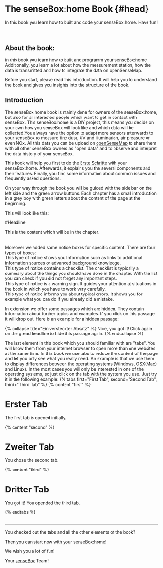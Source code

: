 # The senseBox:home Book {#head}
<div class="description">In this book you learn how to built and code your senseBox:home. Have fun!</div>

<div class="line">
    <br>
    <br>
</div>



## About the book:

In this book you learn how to built and programm your senseBox:home. Additionally, you learn a lot about how the measurement station, how the data is transmitted and how to integrate the data on openSenseMap.

Before you start, please read this introduction. It will help you to understand the book and gives you insights into the structure of the book.

## Introduction
The senseBox:home book is mainly done for owners of the senseBox:home, but also for all interested people which want to get in contact with senseBox. This senseBox:home is a DIY project, this means you decide on your own how you senseBox will look like and which data will be collected.You always have the option to adapt more sensors afterwards to your senseBox to measure fine dust, UV and illumination, air preasure or even NOx. All this data you can be upload on [openSenseMap](https://opensensemap.org/) to share them with all other senseBox owners as "open data" and to observe and interpret the data history of your senseBox.

This book will help you first to do the [Erste Schritte](erste-schritte/software-installation.md) with your senseBox:home. Afterwards, it explains you the several components and their features. Finally, you find some information about common issues and frequently asked questions.

On your way through the book you will be guided with the side bar on the left side and the green arrow buttons. Each chapter has a small introduction in a grey boy with green letters about the content of the page at the beginning. 

This will look like this:

#Headline
<div class="description">
This is the content which will be in the chapter.
</div>
<div class="line">
    <br>
</div>
<br>
Moreover we added some notice boxes for specific content. There are four types of boxes:

<div class="box_info">
    <i class="fa fa-info fa-fw" aria-hidden="true" style="color: #42acf3;"></i>
    This type of notice shows you Information such as links to additional information sources or advanced background knowledge.</div>

<div class="box_success">
    <i class="fa fa-check fa-fw" aria-hidden="true" style="color: #50af51;"></i>
   This type of notice contains a checklist. The checklist is typically a summary about the things you should have done in the chapter.
    With the list you can check if you did not forget any important steps.
</div>

<div class="box_warning">
    <i class="fa fa-exclamation-circle fa-fw" aria-hidden="true" style="color: #f0ad4e"></i>
    This type of notice is a warning sign. It guides your attention at situations in the book in which you have to work very carefully.</div>

<div class="box_error">
    <i class="fa fa-exclamation-triangle fa-fw" aria-hidden="true" style="color: #d9534f"></i>
    This type of notice informs you about typical errors. It shows you for example what you can do if you already did a mistake.
</div>

In extension we offer some passages which are hidden. They contain information about further topics and examples. If you click on this passage it will drop out. Here is an example for a hidden passage:

{% collapse title="Ein versteckter Absatz" %}
 Nice, you got it! Click again on the gread headline to hide this passage again.
{% endcollapse %}

The last element in this book which you should familiar with are "tabs". You will know them from your internet browser to open more than one websites at the same time. In this book we use tabs to reduce the content of the page and let you only see what you really need. An example is that we use them to display differences between the operating systems (Windows, OSX(Mac) and Linux). In the most cases you will only be interested in one of the operating systems, so just click on the tab with the system you use. Just try it in the following example:
{% tabs first="First Tab", second="Second Tab", third="Third Tab" %}
{% content "first" %}
# Erster Tab
The first tab is opened initially.

{% content "second" %}
# Zweiter Tab
You chose the second tab.

{% content "third" %}
# Dritter Tab
You got it! You opended the third tab.  

{% endtabs %}
<div class="line" style="border-bottom: solid 1px #a6a6a6!important;">
    <br>
</div>
<br>
You checked out the tabs and all the other elements of the book?

Then you can start now with your senseBox:home! 

We wish you a lot of fun!

Your [senseBox](https://sensebox.de/) Team! 
